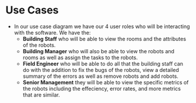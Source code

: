 # Use Cases
+ In our use case diagram we have our 4 user roles who will be interacting with the software. We have the:
    + **Building Staff** who will be able to view the rooms and the attributes of the robots.
    +  **Building Manager** who will also be able to view the robots and rooms as well as assign the tasks to the robots.
    + **Field Engineer** who will be able to do all that the building staff can do with the addition to fix the bugs of the robots, view a detailed summary of the errors as well as remove robots and add robots.
    + **Senior Management** they will be able to view the specific metrics of the robots including the effeciency, error rates, and more metrics that are similar.